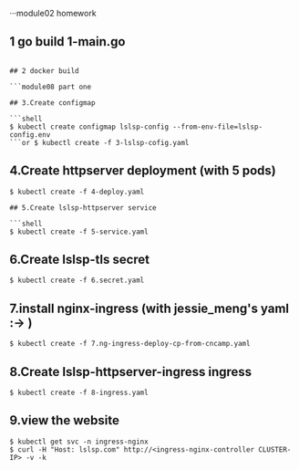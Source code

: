 ···module02 homework

## 1 go build 1-main.go

```module03 homework

## 2 docker build

```module08 part one

## 3.Create configmap

```shell
$ kubectl create configmap lslsp-config --from-env-file=lslsp-config.env
```or $ kubectl create -f 3-lslsp-cofig.yaml
```

## 4.Create httpserver deployment (with 5 pods)

```shell
$ kubectl create -f 4-deploy.yaml
```

```module08 part two
## 5.Create lslsp-httpserver service

```shell
$ kubectl create -f 5-service.yaml
```

## 6.Create lslsp-tls secret

```shell
$ kubectl create -f 6.secret.yaml
```

## 7.install nginx-ingress (with jessie_meng's yaml :-> )
```shell
$ kubectl create -f 7.ng-ingress-deploy-cp-from-cncamp.yaml
```

## 8.Create lslsp-httpserver-ingress ingress

```shell
$ kubectl create -f 8-ingress.yaml
```

## 9.view the website

```shell
$ kubectl get svc -n ingress-nginx
$ curl -H "Host: lslsp.com" http://<ingress-nginx-controller CLUSTER-IP> -v -k

